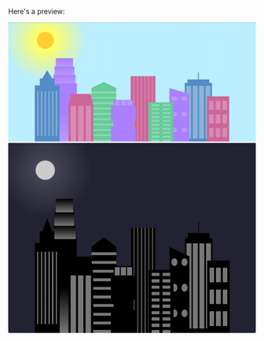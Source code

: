 Here's a preview:

![City_day](https://github.com/Ananya63/AnanyaSL/blob/main/picture/skyline_d.png)
![City_night](https://github.com/Ananya63/AnanyaSL/blob/main/picture/skyline_n.png)
